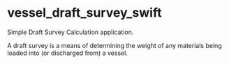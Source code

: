 # vessel_draft_survey_swift

 Simple Draft Survey Calculation application.  
 
 A draft survey is a means of determining the weight of any materials being loaded into (or discharged from) a vessel.
